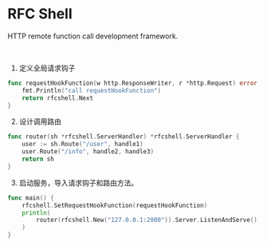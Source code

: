 # RFC Shell
HTTP remote function call development framework.

<br>

1. 定义全局请求钩子

```go
func requestHookFunction(w http.ResponseWriter, r *http.Request) error {
    fmt.Println("call requestHookFunction")
    return rfcshell.Next
}
```

2. 设计调用路由

```go
func router(sh *rfcshell.ServerHandler) *rfcshell.ServerHandler {
    user := sh.Route("/user", handle1)
    user.Route("/info", handle2, handle3)
    return sh
}
```

3. 启动服务，导入请求钩子和路由方法。

```go
func main() {
    rfcshell.SetRequestHookFunction(requestHookFunction)
    println(
        router(rfcshell.New("127.0.0.1:2000")).Server.ListenAndServe(),
	)
}
```
